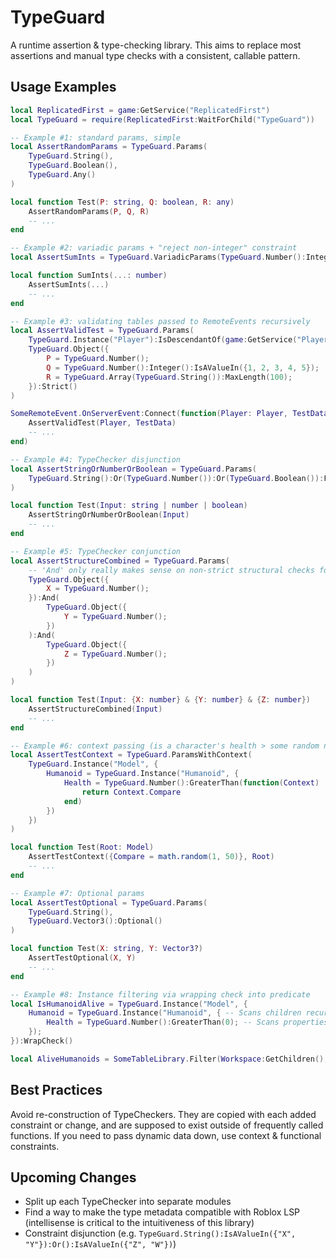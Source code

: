 # TypeGuard

A runtime assertion & type-checking library. This aims to replace most assertions and manual type checks with a consistent, callable pattern.

## Usage Examples

```lua
local ReplicatedFirst = game:GetService("ReplicatedFirst")
local TypeGuard = require(ReplicatedFirst:WaitForChild("TypeGuard"))

-- Example #1: standard params, simple
local AssertRandomParams = TypeGuard.Params(
    TypeGuard.String(),
    TypeGuard.Boolean(),
    TypeGuard.Any()
)

local function Test(P: string, Q: boolean, R: any)
    AssertRandomParams(P, Q, R)
    -- ...
end

-- Example #2: variadic params + "reject non-integer" constraint
local AssertSumInts = TypeGuard.VariadicParams(TypeGuard.Number():Integer())

local function SumInts(...: number)
    AssertSumInts(...)
    -- ...
end

-- Example #3: validating tables passed to RemoteEvents recursively
local AssertValidTest = TypeGuard.Params(
    TypeGuard.Instance("Player"):IsDescendantOf(game:GetService("Players")),
    TypeGuard.Object({
        P = TypeGuard.Number();
        Q = TypeGuard.Number():Integer():IsAValueIn({1, 2, 3, 4, 5});
        R = TypeGuard.Array(TypeGuard.String()):MaxLength(100);
    }):Strict()
)

SomeRemoteEvent.OnServerEvent:Connect(function(Player: Player, TestData: {P: number, Q: number, R: {string}})
    AssertValidTest(Player, TestData)
    -- ...
end)

-- Example #4: TypeChecker disjunction
local AssertStringOrNumberOrBoolean = TypeGuard.Params(
    TypeGuard.String():Or(TypeGuard.Number()):Or(TypeGuard.Boolean()):FailMessage("expected a string, number, or boolean")
)

local function Test(Input: string | number | boolean)
    AssertStringOrNumberOrBoolean(Input)
    -- ...
end

-- Example #5: TypeChecker conjunction
local AssertStructureCombined = TypeGuard.Params(
    -- 'And' only really makes sense on non-strict structural checks for arrays, objects, and Instances
    TypeGuard.Object({
        X = TypeGuard.Number();
    }):And(
        TypeGuard.Object({
            Y = TypeGuard.Number();
        })
    ):And(
        TypeGuard.Object({
            Z = TypeGuard.Number();
        })
    )
)

local function Test(Input: {X: number} & {Y: number} & {Z: number})
    AssertStructureCombined(Input)
    -- ...
end

-- Example #6: context passing (is a character's health > some random number?)
local AssertTestContext = TypeGuard.ParamsWithContext(
    TypeGuard.Instance("Model", {
        Humanoid = TypeGuard.Instance("Humanoid", {
            Health = TypeGuard.Number():GreaterThan(function(Context)
                return Context.Compare
            end)
        })
    })
)

local function Test(Root: Model)
    AssertTestContext({Compare = math.random(1, 50)}, Root)
    -- ...
end

-- Example #7: Optional params
local AssertTestOptional = TypeGuard.Params(
    TypeGuard.String(),
    TypeGuard.Vector3():Optional()
)

local function Test(X: string, Y: Vector3?)
    AssertTestOptional(X, Y)
    -- ...
end

-- Example #8: Instance filtering via wrapping check into predicate
local IsHumanoidAlive = TypeGuard.Instance("Model", {
    Humanoid = TypeGuard.Instance("Humanoid", { -- Scans children recursively
        Health = TypeGuard.Number():GreaterThan(0); -- Scans properties
    });
}):WrapCheck()

local AliveHumanoids = SomeTableLibrary.Filter(Workspace:GetChildren(), IsHumanoidAlive)
```

## Best Practices
Avoid re-construction of TypeCheckers. They are copied with each added constraint or change, and are supposed to exist outside of frequently called functions. If you need to pass dynamic data down, use context & functional constraints.

## Upcoming Changes
- Split up each TypeChecker into separate modules
- Find a way to make the type metadata compatible with Roblox LSP (intellisense is critical to the intuitiveness of this library)
- Constraint disjunction (e.g. `TypeGuard.String():IsAValueIn({"X", "Y"}):Or():IsAValueIn({"Z", "W"})`)